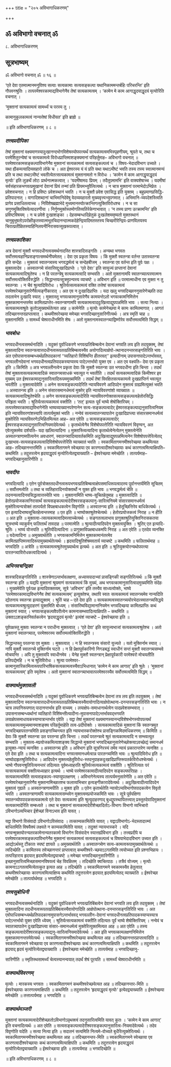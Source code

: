 +++
title = "२०५ अविभागाधिकरणम्"

+++


## ॐ अविभागो वचनात् ॐ

८. अविभागाधिकरणम्

## **सूत्रभाष्यम्**

ॐ अविभागो वचनात् ॐ ॥ १६ ॥

‘एते देवा एतमात्मानमनुविश्य सत्याः सत्यकामाः सत्यसङ्कल्पा यथानिकाममन्तर्बहिः परिचरन्ति’ इति गौपवनश्रुतिः । तत्परमेश्वरकामाद्यविभागेनैव तेषां सत्यकामत्वम् । ‘कामेन मे काम आगाद्धृदयाद्धृदयं मृत्योरिति वचनात् ।

‘मुक्तानां सत्यकामत्वं सामर्थ्यं च परस्य तु ।

कामानुकूलकामत्वं नान्यत्तेषां विधीयत’ इति ब्राह्मे ॥

॥ इति अविभागाधिकरणम् ॥ ८ ॥

### ***तत्त्वप्रदीपिका***

तेषां मुक्तानां वक्ष्यमाणस्यादुःखानन्दभोगविशेषस्योपपत्त्यर्थं सत्यकामत्वमभिस्पृहणीयम्, श्रूयते च, तथा च परमेशितुरन्येषां च सत्यकामत्वे विरोधप्राप्तिमाशङ्क्यमानां परिहर्तुमाह– अविभागो वचनात् ॥ परमेश्वरकामसङ्कल्पाविभागेनैव मुक्तानां सत्यकामत्वं सत्यसङ्कल्पत्वं च । विषय-भेदादविभाग उच्यते । यथा ह्यैकमत्यादिव्यवहारो लोके च । अत ईश्वरस्य यं यं प्रति यथा यथाऽभीष्टं भवति तस्य तस्य स्वात्मानमन्यं प्रति च तथा तथाऽभीष्टं भवतीत्येतत्सत्यकामत्वं मुक्तानामतो न विरोधः । ‘कामेन मे काम आगाद्धृयाद्धृदयं मृत्योः’ इति लुङर्थे लोटः प्रार्थनात्मकत्वात् । ‘यदमीषामदः प्रियम् । तदैतूपमामभि’ इति वाक्यशेषाच्च । यदमीषां सर्वसंहारकभगवत्प्रमुखानां देवानां प्रियं तन्मां प्रति प्रियमभ्युपैत्वित्यर्थः । न चात्र मुक्तानां परमाभेदोऽभिप्रेतः । प्रवेशवचनात् । न हि प्रविष्टः प्रवेशस्थानं भवति । न च मुक्तौ प्रवेश एवासिद्ध इति युक्तम् । बहुप्रमाणप्रसिद्धि-प्रतिपादनात् । वागादिशब्दानां चाभिमानिदेवेषु वेदव्यवहारतो मुख्यवृत्त्यभ्युपगमात् । अभिमानि-व्यपदेशस्त्विति प्रागेव प्रसाधितत्वाच्च । निर्विशेषब्रह्माभेदे मुच्यमानस्योत्क्रान्तिगत्युक्तिविरोधश्च । न च सा सगुणमुक्तिविषयेत्यादरणीया । निर्गुणमुक्तेस्तमोगतिव्यतिरेकेणाभावात् । ‘न तस्य प्राणा उत्क्रामन्ति’ इति प्रविष्टविषयम् । न च प्रवेशे दुःखाशङ्का । देहसम्बन्धादिहेतुकं दुःखलेशममृष्यतो मुक्तस्थानं चानुबुभूषतोऽपरोक्षीकृतस्वात्मभूतचिदानन्दात्मकदेहेन्द्रियादिमतस्तस्य चिच्छरीरेन्द्रिय-प्राणविलयस्य चिरात्प्रतीक्षितस्याहिनिलयनीनिरासवत्सुखरूपत्वात् ।

### ***तत्त्वप्रकाशिका***

अत्र देवानां मुक्तौ भगवदधीनत्वसमर्थनादस्ति शास्त्रादिसङ्गतिः । अन्यथा भगवतः सर्वोत्तमत्वहानिप्रसङ्गात्समर्थनीयमेतत् । देवा एव प्रकृता विषयः । किं मुक्तौ स्वतन्त्रा वर्तन्त उतास्वतन्त्रा इति सन्देहः । मुक्तत्वं स्वातन्त्र्यस्य भगवद्धर्मत्वं च सन्देहबीजम् । स्वतन्त्रा एव वर्तन्त इति पूर्वः पक्षः । मुक्तत्वादेव । अस्वातन्त्र्ये संसारिवद्दुःखादिप्राप्तेः । ‘एते देवाः’ इति सायुज्यं प्राप्तानां देवानां सत्यकामत्वादिश्रुतेश्च । न हि परतन्त्रेषु सत्यकामत्वादि सम्भवति । अतो मुक्तानामपि स्वातन्त्र्यात्परमात्मनः सर्वोत्तमत्वोक्तिर्विरुद्धेति । सिद्धान्तयत्सूत्रमुपन्यस्य व्याचष्टे ॥ अविभाग इति ॥ परमात्माधीना एव मुक्ता न तु स्वतन्त्राः । न चैवं श्रुत्यादिविरोधः । श्रुतिर्यत्सत्यकामत्वं वक्ति तत्तेषां सत्यकामत्वं परमेश्वरेच्छानुसारेणैवेत्यङ्गीकारात् । अत एव न दुःखादिप्राप्तिः । यदा खलु भगवदिच्छाननुसारेणेच्छति तदा तदलाभेन दुःखादि स्यात् । मुक्तास्तु भगवत्कामानुसारेणैव कामयन्तेऽतो भगवत्कामनिमित्तेन मुक्तकामानन्तरमेव कामितप्राप्तेर-स्वतन्त्राणामपि सत्यकामत्वाददुःखित्वाद्युपपन्नमिति भावः । सत्या नित्याः । सत्यकामत्वश्रुतेः कुतोऽमुख्यार्थतेत्यत आह ॥ कामेनेति ॥ मृत्योः कामेनेच्छया मे कामः कामितमागात् । आगतं तदिच्छानन्तरप्राप्तत्वात् । कथमीश्वरेच्छया ममेच्छा भगवदिच्छानुसारिणीत्यर्थः । अत्र स्मृतिं चाह ॥ मुक्तानामिति ॥ सामर्थ्यं चेश्वराधीनमिति शेषः । अतो मुक्तानामस्वातन्त्र्याद्विष्णोरेव सर्वोत्तमत्वमिति सिद्धम् ॥

### ***भावबोधः***

भगवदधीनत्वसमर्थनादिति । यदुक्तं पूर्वाधिकरणे भगवत्प्रतिबिम्बत्वेन देवानां भगवति लय इति तदयुक्तम्, तेषां मुक्तत्वादिना स्वतन्त्रत्वात्तदधीनत्वरूपतत्प्रतिबिम्बत्वस्यैव अयोगादित्याक्षेपो-त्थानादनन्तरसङ्गतिरिति भावः । अत एवोपासनासम्बन्ध्यर्थप्रतिपादकानां ‘‘व्यतिहारो विशिंषन्ति हीतरवत्’’ इत्यादीनाम् उपासनापादेऽन्तर्भाववत्, भगवल्लीनदेवानां भगवदधीनत्वप्रतिपादकस्याप्यस्य पादेऽन्तर्भावो युक्त एव । अत एव वक्ष्यति– देवा एव प्रकृता इति ॥ किमिति ॥ अत्र भगवल्लीनत्वेन प्रकृता देवाः किं मुक्तौ स्वतन्त्रा उत भगवदधीना इति चिन्ता । तदर्थं तेषां मुक्तत्वसत्यकामत्वादिकं स्वातन्त्र्यसाधकं भवत्युत न भवतीति । तदर्थं सत्यकामत्वादिकं किमीश्वर इव मुख्यम् उत ईश्वरकामाद्यनुसारित्वादिरूपममुख्यमिति । तदर्थं तेषां विवक्षितसत्यकामत्वे दुःखप्राप्तिर्न भवत्युत भवतीति ॥ मुक्तत्वादेवेति ॥ अनेन सत्यसङ्कल्पादेरिति न्यायविवरणे आदिपदेन मुक्तत्वं ग्राह्यमित्युक्तं भवति ॥ अस्वातन्त्र्य इति ॥ अनेन संसारसमानर्धमत्वं मुक्तेर् इति न्यायविवरणांशो व्याख्यातः ॥ सत्यकामत्वादिश्रुतेश्चेति ॥ अनेन सत्यसङ्कल्पत्वादेरिति न्यायविवरणोक्तसत्यसङ्कल्पत्वहेतोरसिद्धिः परिहृता भवति । श्रुतिर्यत्सत्यकामत्वं वक्तीति । ‘तत्’ इत्यतः पूर्वं भाष्ये शेषोक्तिरियम् । तत्परमेश्वरकामाद्यविभागेनेति भाष्यव्याख्यानपरेणानेन सत्य-सङ्कल्पत्वादेर् ईश्वरसङ्कल्पाद्यनुसारित्वनियम इति न्यायविवरणांशस्यापि तात्पर्यमुक्तं भवति । नन्वेवं सत्यस्वातन्त्र्यापातेन दुःखादिप्राप्त्या संसारसमानधर्मत्वं मुक्तेरिति न्यायविवरणेऽभिहितमित्यत आह– अत एवेति ॥ सत्यसङ्कल्पत्वादेर् ईश्वरसङ्कल्पाद्यनुसारित्वनियमादेवेत्यर्थः । कृतार्थत्वेनैव विशेषोपपत्तेरिति न्यायविवरणं विवृण्वन्, अत एवेत्युक्तमेव दर्शयति– यदा खल्वित्यादिना ॥ मुक्तास्त्वित्यादिना कृतार्थत्वेनेत्येतन् मुक्तत्वेनेति अस्वतन्त्राणामपीत्यनेन अवधारणं, स्वातन्त्र्यादिव्यावर्तकमिति अदुःखित्वाद्युपपन्नमित्यनेन विशेषोपपत्तेरित्येतद् दुःखाभाव-सत्यसङ्कल्पत्वादिविशेषोपपत्तेरिति व्याख्यातं भवति । स्वकामितागमनमीश्वरेच्छया कथमित्यत आह– तदिच्छानन्तरमिति ॥ स्वकामितागमने स्वेच्छाया एव कारणत्वादीश्वरेच्छायाः कथं कारणत्वमित्याक्षिपति– कथमिति ॥ तदुत्तरत्वेन हृदयाद्धृदयं मृत्योरित्येतद्व्याख्याति – ईश्वरेच्छया ममेच्छेति । तात्पर्यमाह– भगवदिच्छानुसारिणीति ॥

### ***भावदीपः***

भगवदित्यादि ॥ एतेन पूर्वत्रोक्ततदधीनत्वरूपभगवत्प्रतिबिम्बत्वाक्षेपसमाधिरूपत्वादस्य पूर्वानन्तर्यमिति सूचितम् ॥ सर्वोत्तमत्वेति ॥ तथा च व्यतिहारादिनयोक्तार्थो न युक्त इति भावः ॥ भगवद्धर्मत्वं चेति ॥ तदनन्यत्वादिनयसिद्धत्वात्तस्येति भावः । मुक्तानामिति भाष्य-सूचितहेतुमाह ॥ मुक्तत्वादिति ॥ हेतोरप्रयोजकत्वनिरासार्थं सत्यसङ्कल्पत्वादेरीश्वरसङ्कल्पानु-सारित्वनियमे संसारसमानधर्मत्वं मुक्तेरित्यन्यत्रोक्तं तात्पर्यतो विपक्षबाधकत्वेन विवृणोति ॥ अस्वातन्त्र्य इति ॥ हेतूच्छित्तिरेव बाधिकेत्यर्थः । एत इत्यादिभाष्यसूचितहेत्वन्तरमाह ॥ एत इति ॥ भाष्योक्तश्रुतेश्चेत्यर्थः । हेतोरप्रयोजकत्वं निराह ॥ न हीति ॥ अत इति ॥ मुक्तत्वा-त्सत्यकामत्वादिमत्त्वाच्चेत्यर्थः । सङ्गतत्वलाभाय प्रागुक्तश्रुतियुक्तिनिरासकतया सूत्रभाष्ये व्याकुर्वन् फलितार्थं तावदाह ॥ परमात्मेति ॥ श्रुत्यादीत्यादिपदेन मुक्तत्वयुक्तिः । श्रुतिर् एत इत्यादि-श्रुतिः । भाष्यं योजयति ॥ श्रुतिर्यदित्यादिना ॥ प्रागुक्तविपक्षबाधकमपि निराह ॥ अत एवेति ॥ एतदेव व्यनक्ति ॥ यदेत्यादिना ॥ अमुख्यार्थतेति ॥ भगवत्कामनिमित्तेन मुक्तकामानंतरमेव कामितप्राप्तिमत्त्वादिरूपामुख्यार्थतेत्यर्थः । हृदयादिश्रुतिशेषमवतार्य व्याचष्टे ॥ कथमिति ॥ फलितार्थमाह ॥ भगवदिति ॥ अत्रेति ॥ सत्यकामत्वश्रुतेरमुख्यार्थत्व इत्यर्थः ॥ अत इति ॥ श्रुतियुक्त्योरन्यथोपपत्त्या पारतन्त्र्याविरोधकत्वादित्यर्थः ।

### ***अभिनवचन्द्रिका***

शास्त्रादिसङ्गतिरिति ॥ शास्त्रेणाऽन्तर्भावलक्षणा, अध्यायपादाभ्यां प्रासङ्गिकी सङ्गतिरित्यर्थः ॥ किं मुक्तौ स्वतन्त्रा इति ॥ यद्यपि मुक्तानां श्रूयमाणं सत्यकामत्वं किं मुख्यं, अथ भगवत्कामानुसारित्वादमुख्यमिति संदेहः । मुख्यमेवेति पूर्वःपक्ष इत्यादिवक्तव्यम्, सूत्रे ‘अविभाग’ इति तस्यैव साध्यत्वोक्तेः, भाष्ये ‘परमेश्वरकामाद्यविभागेनैव तेषां सत्यकामत्वम्’ इत्युक्तेश्च, तथापि स्वतः सत्यकामत्वं स्वातन्त्र्यमेव नान्यदिति द्योतनाय स्वतन्त्रा इत्याद्युक्तम् । श्रुतिं चाह – एते देवा इति ॥ सत्यकामत्वस्वातन्त्र्ययोरभेदात्स्वातन्त्र्यसिद्धये सत्यकामत्वश्रुत्युदाहरणं युक्तमिति बोध्यम् । संसारिष्वविद्यामानानियमेन भगवदिच्छया कामितप्राप्तिः कथं मुक्तानां स्यात् । भगवत्सङ्कल्पवैपरीत्येन कामनासम्भवादित्याक्षिपति – कथमिति ॥ उक्ताऽऽशङ्कानिवर्तकत्वेन ‘हृदयाद्धृदयं मृत्योः’ इत्यंशं व्याचष्टे – ईश्वरेच्छाया इति ॥

पूर्वपक्षस्तु मुक्ताः स्वतन्त्रा न पराधीना मुक्तत्वात् । ‘एते देवा’ इति सायुज्यभाजां सत्यकामत्वश्रुतेश्च । अतो मुक्तानां स्वातन्त्र्यात्, परमेश्वरस्य सर्वोत्तमत्वोक्तिर्विरुद्धेति ।

सिद्धान्तस्तु परतन्त्रा एव मुक्ताः । मुक्तत्वात् । न हि स्वतन्त्रस्य संसारो युज्यते । यतो मुक्तिर्नाम स्यात् । नापि मुक्तौ स्वातन्त्र्ये मुक्तिर्नाम घटते । न हि प्रेक्षापूर्वकारिणो निगडबद्धं स्वाधीनं सन्तं मुक्तौ स्वातन्त्र्यसम्भवे मोचयन्ति । अपि तु मुक्तावपि स्वाधीनमेव । येनेह मुक्तौ स्वतन्त्रान् प्रेक्षापूर्वकारी परमेश्वरो मोचयतीति प्रतिपद्येमहि । न च श्रुतिविरोधः । श्रुत्या परमेश्वर-कामानुसारिकामित्वरूपपारिभाषिकसत्यकामत्वस्यैवाऽभिधानात् ‘कामेन मे काम आगात्’ इति श्रुतेः । ‘मुक्तानां सत्यकामत्वम्’ इति स्मृतेश्च । अतो मुक्तानां स्वातन्त्र्याभावात्परमेश्वरस्यैव सर्वोत्तमत्वमिति सिद्धम् ॥

### ***वाक्यार्थमुक्तावली***

भगवदधीनत्वसमर्थनादिति ॥ यदुक्तं पूर्वाधिकरणे भगवत्प्रतिबिम्बत्वेन देवानां तत्र लय इति तदयुक्तम् । तेषां मुक्तत्वादिना स्वतन्त्रत्वात्तदधीनत्वरूपतत्प्रतिबिम्बत्वस्यैवायोगादित्याक्षेपोत्थाना-दनन्तरसङ्गतिरिति भावः । न चात्र लयानिरूपणात् पादानन्तर्भाव इति वाच्यम् । लयाक्षेप-समाधानार्थत्वेन पादप्रवेशसम्भवात् । उपासनासम्बन्ध्यर्थानां व्यतिहारो विशिंषन्तीत्यादीना-मुपासनापादेऽन्तर्भाववद्भगवति लयाक्षेपसमाधायकस्याप्यत्रान्तर्भाव एवेति । यद्वा तेषां मुक्तानां वक्ष्यमाणस्यानन्दविशेषभोगस्योपपत्यर्थं सत्यकामत्वमुच्यमानमाशङ्क्य परिहर्तुमाहेति तत्व-प्रदीपोक्तेः । सत्यकामत्वादिकं मुक्तानां किं स्वतन्त्रमुत भगवदिच्छापरतन्त्रमिति प्रसङ्गाच्चिन्त्यत इति न्यायभास्करोक्तेश्च प्रासङ्गिकमिदमधिकरणम् ॥ किमिति ॥ देवाः किं मुक्तौ स्वतन्त्रा उत परतन्त्रा इति चिन्ता । तदर्थं परतन्त्रत्वे श्रुतं सत्यकामत्वादि न सम्भवत्युत सम्भवति । मुक्तत्व-मप्रयोजकमित्याशङ्क्य सिद्धान्ते मुक्तानां भगवदिच्छानुसारेणेच्छोक्त्याऽवच्छेद्यं समानधर्म इत्युक्त-न्यायं व्यनक्ति ॥ अस्वातन्त्र्य इति ॥ अविभाग इति सूत्रनिरस्यं तमेव न्यायं प्रकारान्तरेण व्यनक्ति ॥ एते देवा इति ॥ तथा च सत्यकामत्वादिना भगवत्समानधर्मत्वान्न पारतन्त्र्यमिति भावः ॥ श्रुत्यादिविरोध इति ॥ भाष्योदाहृतश्रुतिविरोधः । आदिपदेन मुक्तत्वहेतुविरोध-स्तदनुग्राहकदुःखादिप्राप्तिरूपतर्कविरोधश्चेत्यर्थः । भाष्ये गौपवनश्रुतिरित्यनन्तरं तदित्यतः पूर्वमध्याहरति श्रुतिर्यत्सत्यकामत्वं वक्तीति । श्रुतिरित्यतः परं यत्सत्यकामत्वं वक्तीत्यध्याहार इत्यर्थः । भाष्ये परमेश्वरकामादीत्यादिपदेन सङ्कल्पपरिग्रहः । सत्यकामत्वमिति सत्यसङ्कल्प-स्याप्युपलक्षणम् । अविभागेनेत्यस्य तात्पर्यमनुसारेणेति ॥ अत एवेति ॥ परमेश्वरेच्छानुसारेणैव मुक्तानामिच्छातश्च फलाव्यभिचार इत्यङ्गीकारादेवेत्यर्थः । अदुःखित्वादीत्यादिपदेन मुक्तत्वं गृह्यते ॥ अस्वतन्त्राणामपीति ॥ मुक्ता इति ॥ एतेन कृतार्थतेति न्यायोऽप्यविभागोपपादकत्वेन विवृतो भवति । अस्वतन्त्राणामपि सत्यकामत्वसम्भवेन मुक्तत्वमप्रयोजकमिति भावः । सूत्रे पूर्वपक्षिणा स्वातन्त्र्योपपादकसत्यकामत्वे एते देवाः सत्यकामा इति श्रुत्युदाहरणाद् बुध्द्युपस्थापितत्त्वात् प्रस्तुतदेवादिमुक्तानां सत्यकामादेरिति सम्बध्यते । तथा च मुक्तानां सत्यकामादेरीशेच्छादितोऽ-विभागः विभागो व्यभिचारो ऽविभागोऽव्यभिचार ईशेच्छां विनाऽभाव इति यावत् ।

यद्वा विभागो विसंवादो ऽविभागोऽविसंवादः । तत्काम्यकामितेति यावत् । यद्वाऽविभागोऽ-भेदस्तादात्म्यं बाधितमिति विषयैक्यं लक्ष्यते न काम्यकामितेति यावत् । तदुक्तं न्यायभास्करे । यदि भगवन्मुक्तयोरन्यतरकामेनान्यतरकामो विभागेन विसंवादेन स्यात्तर्ह्यविभाग इति । तत्त्वप्रदीपे च परमेश्वरकामसङ्कल्पाविभागेनैव मुक्तानां सत्यकामत्वं सत्यसङ्कल्पत्वं च विषयाभेदादविभाग उच्यत इति । आद्योऽर्थस्तु टीकातः स्पष्टं ज्ञायते ॥ अमुख्यार्थतेति ॥ अस्वातन्त्र्येण सत्य-कामत्वरूपामुख्यार्थतेत्यर्थः ॥ त्वदिच्छेति ॥ कामितस्य तवेच्छानन्तरं प्राप्तत्वात् कथमीश्वरे-च्छयाऽऽगतमिति त्वयोच्यत इति प्रश्नाभिप्रायः । तत्परिहाराय हृदयात् हृदयमित्येतद्व्याचष्टे ॥ ममेच्छा भगवदिच्छानुसारिणीति ॥ इच्छानुसारित्वमिच्छासमानविषयत्वं चेह विवक्षितम् । तदिच्छेति क्वचित्पाठः । तत्रैवं योज्यम् । मृत्योः कामनाऽऽगतत्वमित्येतत्कुत इत्यत आह ॥ तदिच्छेति ॥ स्वकामितागमने स्वकामस्यैव हेतुत्वात् कथमीश्वरेच्छायाः कारणत्वमित्याक्षिप्य कथमिति तदुत्तरत्वेन हृदयात् हृदयमित्येतद् व्याख्याति ॥ ईश्वरेच्छा ममेच्छेति ॥ तात्पर्यार्थमाह ॥ भगवदिति ॥

### ***तत्त्वसुबोधिनी***

भगवदधीनत्वसमर्थनादिति । यदुक्तं पूर्वाधिकरणे भगवत्प्रतिबिंबत्वेन देवानां भगवति लय इति तदयुक्तम् । तेषां मुक्तत्वादिना तदधीनत्वरूपतत्प्रतिबिंबत्वस्यैवायोगादिति आक्षेपोत्थाना-दनन्तरसङ्गतिरिति भावः । अत एवोपाधिसम्बन्ध्यर्थप्रतिपादकानामुपासनेऽन्तर्भाववद् भगवल्लीन-देवानां भगवदधीनत्वप्रतिपादकस्याप्यस्यात्र पादेऽन्तर्भावो युक्त एवेति ध्येयम् । श्रुतिर्यत्सत्यकामत्वं वक्तीति तदित्यतः पूर्वं भाष्ये शेषोक्तिरियम् । नन्वेवं च स्वातत्र्यापातेन दुःखादिप्राप्त्या संसार-समानधर्मत्वं मुक्तेरित्युक्तमित्यत आह ॥ अत एवेति ॥ तस्य सङ्कल्पत्वादेरीश्वरसङ्कल्पाद्यनु-सारित्वनियमादेवेत्यर्थः । अत इति भगवत्कामलक्षणनिमित्तेन मुक्तकामानन्तरमेवेत्यर्थः । स्वकामितागमनमीश्वरेच्छया कथमित्यत आह ॥ तदिच्छानन्तरप्राप्तत्वादिति ॥ स्वकामितागमने स्वेच्छाया एव कारणत्वादीश्वरेच्छयाः कथं कारणत्वमित्याक्षिपति ॥ कथमिति ॥ तदुत्तरत्वेन हृदयाद् हृदयं मृत्योरित्येतद्व्याख्याति । ईश्वरेच्छया ममेच्छेति ॥ तात्पर्यमाह ॥ भगवदिच्छानु-

सारिणीति ॥ स्मृतिस्थसामर्थ्यं चेत्यस्यानन्वयात् तदर्थं शेषं पूरयति ॥ सामर्थ्यं चेश्वराधीनमिति ॥

### ***वाक्यार्थविवरणम्***

मृत्योः । मारकस्य भगवतः । स्वकामितागमनं कथमीश्वरेच्छयेत्यत आह ॥ तदिच्छानन्तर-मिति ॥ ईश्वरेच्छायाः कारणत्वमाक्षिपति ॥ कथमिति ॥ तदुत्तरत्वेन ‘हृदयाद्धृदयं मृत्योः’ इत्येदद्व्याख्याति ॥ ईश्वरेच्छया ममेच्छेति ॥ तत्तात्पर्यमाह ॥ भगवदिति ॥

### ***वाक्यार्थमञ्जरी***

मुक्तानां सत्यकामत्वादेरीशेच्छातोऽविभागोऽपृथक्त्वं तदनुसारित्वमिति यावत् कुतः । ‘कामेन मे काम आगात्’ इति वचनादित्यर्थः ॥ अत एवेति ॥ सत्यसङ्कल्पत्वादेरीश्वरसङ्कल्पानुसारित्व-नियमादेवेत्यर्थः । तदेव विवृणोति यदेति ॥ सत्या नित्या इति ॥ सदातनं सत्यमिति नित्यमे-वोच्यते बुधैरित्युक्तेरित्यर्थः । स्वकामितागमनमीश्वरेच्छया कथमित्यत आह ॥ तदिच्छानन्तर-मिति ॥ स्वकामितागमने स्वेच्छाया एव कारणत्वादीश्वरेच्छायाः कथं कारणत्वमित्याक्षिपति ॥ कथमिति ॥ तदुत्तरत्वेन हृदयाद्धृदयं मृत्योरित्येतद्व्याख्याति ॥ ईश्वरेच्छाया इति ॥ तात्पर्यमाह ॥ भगवदिच्छेति ॥

॥ इति अविभागाधिकरणम् ॥ ८ ॥

